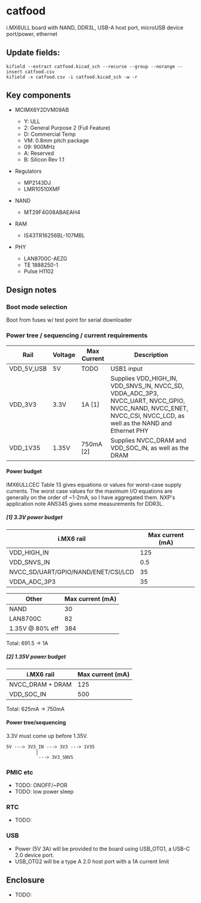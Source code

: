 # catfood

i.MX6ULL board with NAND, DDR3L, USB-A host port, microUSB device port/power, ethernet

## Update fields:

```
kifield --extract catfood.kicad_sch --recurse --group --norange --insert catfood.csv
kifield -x catfood.csv -i catfood.kicad_sch -w -r
```

## Key components

- MCIMX6Y2DVM09AB
    - Y:  ULL
    - 2:  General Purpose 2 (Full Feature)
    - D:  Commercial Temp
    - VM: 0.8mm pitch package
    - 09: 900MHz
    - A:  Reserved
    - B:  Silicon Rev 1.1

- Regulators
    - MP2143DJ
    - LMR10510XMF

- NAND
    - MT29F4G08ABAEAH4

- RAM
    - IS43TR16256BL-107MBL

- PHY
    - LAN8700C-AEZG
    - TE 1888250-1
    - Pulse H1102

## Design notes

### Boot mode selection

Boot from fuses w/ test point for serial downloader

### Power tree / sequencing / current requirements

| Rail		| Voltage	| Max Current | Description |
| ------------- | ------------- | ----------- | ----------- |
| VDD_5V_USB    | 5V            | TODO        | USB1 input  |
| VDD_3V3       | 3.3V          | 1A [1]      | Supplies VDD_HIGH_IN, VDD_SNVS_IN, NVCC_SD, VDDA_ADC_3P3, NVCC_UART, NVCC_GPIO, NVCC_NAND, NVCC_ENET, NVCC_CSI, NVCC_LCD, as well as the NAND and Ethernet PHY |
| VDD_1V35      | 1.35V         | 750mA [2]   | Supplies NVCC_DRAM and VDD_SOC_IN, as well as the DRAM |

#### Power budget

IMX6ULLCEC Table 13 gives equations or values for worst-case supply currents.
The worst case values for the maximum I/O equations are generally on the order
of ~1-2mA, so I have aggregated them. NXP's application note AN5345 gives some
measurements for DDR3L.

##### [1] 3.3V power budget

| i.MX6 rail      | Max current (mA) |
| --------------- | ---------------- |
| VDD_HIGH_IN     | 125              |
| VDD_SNVS_IN     | 0.5              |
| NVCC_SD/UART/GPIO/NAND/ENET/CSI/LCD | 35 |
| VDDA_ADC_3P3    | 35               |

| Other           | Max current (mA) |
| --------------- | ---------------- |
| NAND            | 30               |
| LAN8700C        | 82               |
| 1.35V @ 80% eff | 384              |

Total: 691.5 -> 1A

##### [2] 1.35V power budget

| i.MX6 rail       | Max current (mA) |
| ---------------- | ---------------- |
| NVCC_DRAM + DRAM | 125              |
| VDD_SOC_IN       | 500              |

Total: 625mA -> 750mA

#### Power tree/sequencing

3.3V must come up before 1.35V.

```
5V ---> 3V3_IN ---> 3V3 ---> 1V35
           |
           `---> 3V3_SNVS
```

### PMIC etc

- TODO: ONOFF/~POR
- TODO: low power sleep

### RTC

- TODO: 

### USB

- Power (5V 3A) will be provided to the board using USB_OTG1, a USB-C 2.0 device port.
- USB_OTG2 will be a type A 2.0 host port with a 1A current limit

## Enclosure

- TODO: 
